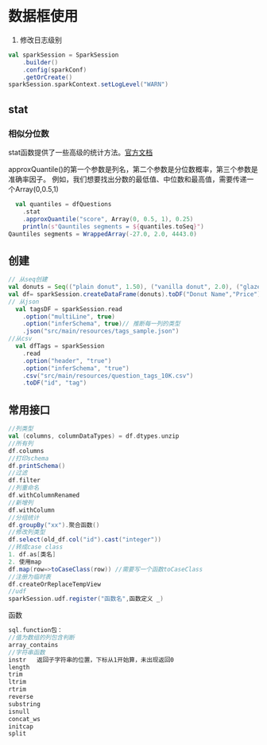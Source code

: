 # 数据框使用

1. 修改日志级别

```scala
val sparkSession = SparkSession
    .builder()
    .config(sparkConf)
    .getOrCreate()
sparkSession.sparkContext.setLogLevel("WARN")
```

## stat

### 相似分位数

stat函数提供了一些高级的统计方法。[官方文档](https://spark.apache.org/docs/2.0.2/api/java/org/apache/spark/sql/DataFrameStatFunctions.html)

approxQuantile()的第一个参数是列名，第二个参数是分位数概率，第三个参数是准确率因子。 例如，我们想要找出分数的最低值、中位数和最高值，需要传递一个Array(0,0.5,1)

```scala
  val quantiles = dfQuestions
    .stat
    .approxQuantile("score", Array(0, 0.5, 1), 0.25)
    println(s"Qauntiles segments = ${quantiles.toSeq}")
Qauntiles segments = WrappedArray(-27.0, 2.0, 4443.0)
```

## 创建

```scala
// 从seq创建
val donuts = Seq(("plain donut", 1.50), ("vanilla donut", 2.0), ("glazed donut", 2.50))
val df= sparkSession.createDataFrame(donuts).toDF("Donut Name","Price")
// 从json
  val tagsDF = sparkSession.read
    .option("multiLine", true)
    .option("inferSchema", true)// 推断每一列的类型
    .json("src/main/resources/tags_sample.json")
//从csv
  val dfTags = sparkSession
    .read
    .option("header", "true")
    .option("inferSchema", "true")
    .csv("src/main/resources/question_tags_10K.csv")
    .toDF("id", "tag")
```



## 常用接口

```scala
//列类型
val (columns, columnDataTypes) = df.dtypes.unzip
//所有列
df.columns
//打印schema
df.printSchema()
//过滤
df.filter
//列重命名
df.withColumnRenamed
//新增列
df.withColumn
//分组统计
df.groupBy("xx").聚合函数()
//修改列类型
df.select(old_df.col("id").cast("integer"))
//转成case class
1. df.as[类名]
2. 使用map
df.map(row=>toCaseClass(row)) //需要写一个函数toCaseClass
//注册为临时表
df.createOrReplaceTempView
//udf
sparkSession.udf.register("函数名",函数定义 _)


```

函数

```scala
sql.function包：
//值为数组的列包含判断
array_contains
//字符串函数
instr   返回子字符串的位置，下标从1开始算，未出现返回0
length
trim
ltrim
rtrim
reverse
substring
isnull
concat_ws
initcap
split
```

